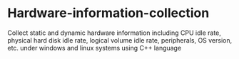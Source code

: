 # Hardware-information-collection
Collect static and dynamic hardware information including CPU idle rate, physical hard disk idle rate, logical volume idle rate, peripherals, OS version, etc. under windows and linux systems using C++ language
